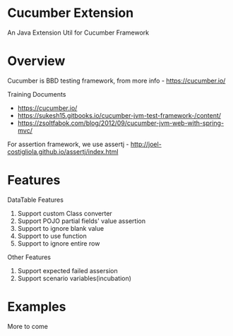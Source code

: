 # Cucumber Extension

An Java Extension Util for Cucumber Framework

# Overview
Cucumber is BBD testing framework, from more info - https://cucumber.io/

Training Documents
* https://cucumber.io/
* https://sukesh15.gitbooks.io/cucumber-jvm-test-framework-/content/
* https://zsoltfabok.com/blog/2012/09/cucumber-jvm-web-with-spring-mvc/

For assertion framework, we use assertj - http://joel-costigliola.github.io/assertj/index.html

# Features

DataTable Features

1. Support custom Class converter
1. Support POJO partial fields' value assertion
1. Support to ignore blank value
1. Support to use function
1. Support to ignore entire row

Other Features

1. Support expected failed assersion
1. Support scenario variables(incubation)

# Examples
More to come

